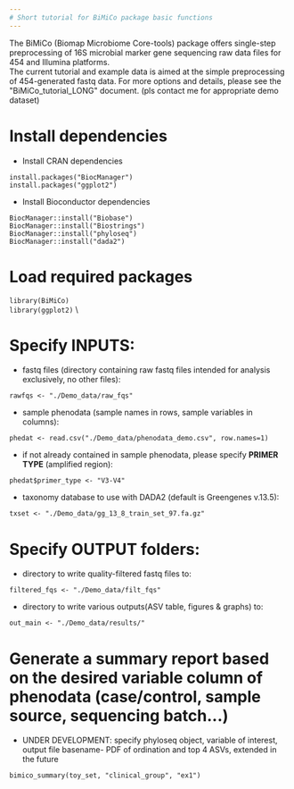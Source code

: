 ```yaml
---
# Short tutorial for BiMiCo package basic functions
---
```




The BiMiCo (Biomap Microbiome Core-tools) package offers single-step preprocessing of 16S microbial marker gene sequencing raw data files for 454 and Illumina platforms. \
The current tutorial and example data is aimed at the simple preprocessing of 454-generated fastq data. For more options and details, please see the "BiMiCo_tutorial_LONG" document. (pls contact me for appropriate demo dataset)

# Install dependencies

- Install CRAN dependencies

`install.packages("BiocManager")` \
`install.packages("ggplot2")`

- Install Bioconductor dependencies

`BiocManager::install("Biobase")` \
`BiocManager::install("Biostrings")` \
`BiocManager::install("phyloseq")` \
`BiocManager::install("dada2")`

# Load required packages

`library(BiMiCo)` \
`library(ggplot2)` \


# Specify INPUTS:

- fastq files (directory containing raw fastq files intended for analysis exclusively, no other files):

`rawfqs <- "./Demo_data/raw_fqs"`

- sample phenodata (sample names in rows, sample variables in columns):

`phedat <- read.csv("./Demo_data/phenodata_demo.csv", row.names=1)`

- if not already contained in sample phenodata, please specify **PRIMER TYPE** (amplified region):

`phedat$primer_type <- "V3-V4"`

- taxonomy database to use with DADA2 (default is Greengenes v.13.5):

`txset <- "./Demo_data/gg_13_8_train_set_97.fa.gz"`

# Specify OUTPUT folders:

- directory to write quality-filtered fastq files to:

`filtered_fqs <- "./Demo_data/filt_fqs"`

- directory to write various outputs(ASV table, figures & graphs) to:

`out_main <- "./Demo_data/results/"`


# Generate a summary report based on the desired variable column of phenodata (case/control, sample source, sequencing batch...)

- UNDER DEVELOPMENT: specify phyloseq object, variable of interest, output file basename- PDF of ordination and top 4 ASVs, extended in the future

`bimico_summary(toy_set, "clinical_group", "ex1")`




